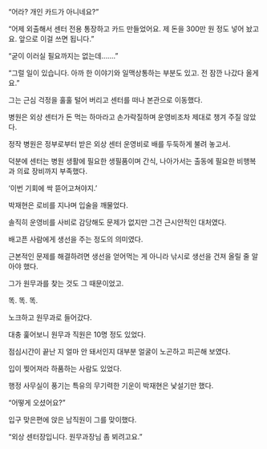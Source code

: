 “어라? 개인 카드가 아니네요?”

“어제 외출해서 센터 전용 통장하고 카드 만들었어요. 제 돈을 300만 원 정도 넣어 놨고요. 앞으로 이걸 쓰면 됩니다.”

“굳이 이러실 필요까지는 없는데…….”

“그럴 일이 있습니다. 아까 한 이야기와 일맥상통하는 부분도 있고. 전 잠깐 나갔다 올게요.”

그는 근심 걱정을 훌훌 털어 버리고 센터를 떠나 본관으로 이동했다.

병원은 외상 센터가 돈 먹는 하마라고 손가락질하며 운영비조차 제대로 챙겨 주질 않았다.

정작 병원은 정부로부터 받은 외상 센터 운영비로 배를 두둑하게 불려 놓고서.

덕분에 센터는 병원 생활에 필요한 생필품이며 간식, 나아가서는 출동에 필요한 비행복과 의료 장비까지 부족했다.

‘이번 기회에 싹 뜯어고쳐야지.’

박재현은 로비를 지나며 입술을 깨물었다.

솔직히 운영비를 사비로 감당해도 문제가 없지만 그건 근시안적인 대처였다.

배고픈 사람에게 생선을 주는 정도의 의미였다.

근본적인 문제를 해결하려면 생선을 얻어먹는 게 아니라 낚시로 생선을 건져 올릴 줄 알아야 했다.

그가 원무과를 찾는 것도 그 때문이었고.

똑. 똑. 똑.

노크하고 원무과로 들어갔다.

대충 훑어보니 원무과 직원은 10명 정도 있었다.

점심시간이 끝난 지 얼마 안 돼서인지 대부분 얼굴이 노곤하고 피곤해 보였다.

입이 찢어져라 하품하는 사람도 있었다.

행정 사무실이 풍기는 특유의 무기력한 기운이 박재현은 낯설기만 했다.

“어떻게 오셨어요?”

입구 맞은편에 앉은 남직원이 그를 맞이했다.

“외상 센터장입니다. 원무과장님 좀 뵈려고요.”
